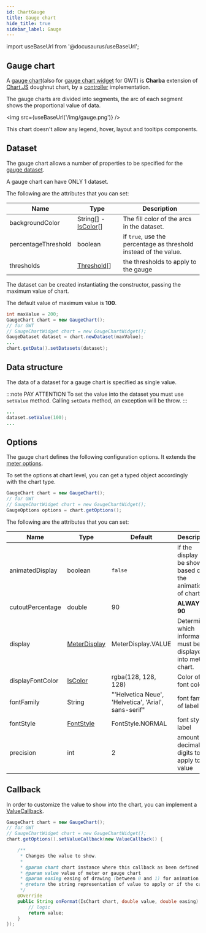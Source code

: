 ```yaml
---
id: ChartGauge
title: Gauge chart
hide_title: true
sidebar_label: Gauge
---
```

import useBaseUrl from '@docusaurus/useBaseUrl';

## Gauge chart

A [gauge chart](https://www.pepstock.org/Charba/3.3/org/pepstock/charba/client/impl/charts/GaugeChart.html)(also for [gauge chart widget](https://www.pepstock.org/Charba/3.3/org/pepstock/charba/client/gwt/widgets/GaugeChartWidget.html) for GWT) is **Charba** extension of [Chart.JS](http://www.chartjs.org/) doughnut chart, by a [controller](Controllers) implementation.

The gauge charts are divided into segments, the arc of each segment shows the proportional value of data.

<img src={useBaseUrl('/img/gauge.png')} />

This chart doesn't allow any legend, hover, layout and tooltips components.

## Dataset

The gauge chart allows a number of properties to be specified for the [gauge dataset](https://www.pepstock.org/Charba/3.3/org/pepstock/charba/client/impl/charts/GaugeDataset.html). 

A gauge chart can have ONLY 1 dataset.

The following are the attributes that you can set:

| Name | Type | Description
| ---- | ---- | -----------
| backgroundColor | String[] - [IsColor](https://www.pepstock.org/Charba/3.3/org/pepstock/charba/client/colors/IsColor.html)[] | The fill color of the arcs in the dataset. 
| percentageThreshold | boolean | if `true`, use the percentage as threshold instead of the value. 
| thresholds | [Threshold](https://www.pepstock.org/Charba/3.3/org/pepstock/charba/client/impl/charts/Threshold.html)[] | the thresholds to apply to the gauge 

The dataset can be created instantiating the constructor, passing the maximum value of chart.

The default value of maximum value is **100**.

```java
int maxValue = 200;
GaugeChart chart = new GaugeChart();
// for GWT
// GaugeChartWidget chart = new GaugeChartWidget();
GaugeDataset dataset = chart.newDataset(maxValue);
...
chart.getData().setDatasets(dataset);
```

## Data structure

The data of a dataset for a gauge chart is specified as single value. 

:::note PAY ATTENTION
To set the value into the dataset you must use `setValue` method. Calling `setData` method, an exception will be throw. 
:::

```java
...
dataset.setValue(100);
...
```

## Options

The gauge chart defines the following configuration options. It extends the [meter options](ChartMeter).

To set the options at chart level, you can get a typed object accordingly with the chart type.

```java
GaugeChart chart = new GaugeChart();
// for GWT
// GaugeChartWidget chart = new GaugeChartWidget();
GaugeOptions options = chart.getOptions();
```

The following are the attributes that you can set:

| Name | Type | Default | Description
| ---- | ---- | ------- | -----------
| animatedDisplay | boolean | `false` | if the display will be shown based on the animation of chart.
| cutoutPercentage | double | 90 | **ALWAYS 90** 
| display | [MeterDisplay](https://www.pepstock.org/Charba/3.3/org/pepstock/charba/client/impl/charts/MeterDisplay.html) | MeterDisplay.VALUE | Determines which information must be displayed into meter chart.
| displayFontColor | [IsColor](https://www.pepstock.org/Charba/3.3/org/pepstock/charba/client/colors/IsColor.html) | rgba(128, 128, 128) | Color of font color 
| fontFamily | String | "'Helvetica Neue', 'Helvetica', 'Arial', sans-serif" | font family of label 
| fontStyle | [FontStyle](https://www.pepstock.org/Charba/3.3/org/pepstock/charba/client/enums/FontStyle.html)  | FontStyle.NORMAL |  font style of label
| precision | int | 2 | amount to decimals digits to apply to the value

## Callback

In order to customize the value to show into the chart, you can implement a [ValueCallback](https://www.pepstock.org/Charba/3.3/org/pepstock/charba/client/callbacks/ValueCallback.html).

```java
GaugeChart chart = new GaugeChart();
// for GWT
// GaugeChartWidget chart = new GaugeChartWidget();
chart.getOptions().setValueCallback(new ValueCallback() {

	/**
	 * Changes the value to show.
	 * 
	 * @param chart chart instance where this callback as been defined
	 * @param value value of meter or gauge chart
	 * @param easing easing of drawing (between 0 and 1) for animation
	 * @return the string representation of value to apply or if the callback returns <code>null</code> to use default.
	 */			
	@Override
	public String onFormat(IsChart chart, double value, double easing) {
		// logic
		return value;
	}
});
```
